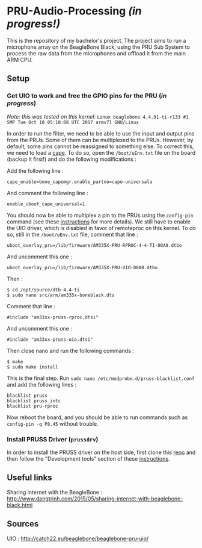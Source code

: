 # PRU-Audio-Processing *(in progress!)*

This is the repository of my bachelor's project. The project aims to run a microphone array on the BeagleBone Black, using the PRU Sub System to process the raw data from the microphones and offload it from the main ARM CPU.

## Setup

### Get UIO to work and free the GPIO pins for the PRU (*in progress*)

*Note: this was tested on this kernel:* `Linux beaglebone 4.4.91-ti-r133 #1 SMP Tue Oct 10 05:18:08 UTC 2017 armv7l GNU/Linux`

In order to run the filter, we need to be able to use the input and output pins from the PRUs. Some of them can be multiplexed to the PRUs. However, by default, some pins cannot be reassigned to something else. To correct this, we need to load a [cape](https://elinux.org/Capemgr). To do so, open the `/boot/uEnv.txt` file on the board (backup it first!) and do the following modifications :

Add the following line :

    cape_enable=bone_capemgr.enable_partno=cape-universala

And comment the following line :

    enable_uboot_cape_universal=1

You should now be able to multiplex a pin to the PRUs using the `config-pin` command (see these [instructions](Documentation/pins.md) for more details). We still have to enable the UIO driver, which is disabled in favor of remoteproc on this kernel. To do so, still in the `/boot/uEnv.txt` file, comment that line :

    uboot_overlay_pru=/lib/firmware/AM335X-PRU-RPROC-4-4-TI-00A0.dtbo

And uncomment this one :

    uboot_overlay_pru=/lib/firmware/AM335X-PRU-UIO-00A0.dtbo

Then :

    $ cd /opt/source/dtb-4.4-ti
    $ sudo nano src/arm/am335x-boneblack.dts

Comment that line :

    #include "am33xx-pruss-rproc.dtsi"

And uncomment this one :

    #include "am33xx-pruss-uio.dtsi"

Then close nano and run the following commands :

    $ make
    $ sudo make install

This is the final step. Run `sudo nano /etc/modprobe.d/pruss-blacklist.conf` and add the following lines :

    blacklist pruss
    blacklist pruss_intc
    blacklist pru-rproc

Now reboot the board, and you should be able to run commands such as `config-pin -q P8.45` without trouble.

### Install PRUSS Driver (`prussdrv`)

In order to install the PRUSS driver on the host side, first clone this [repo](https://github.com/beagleboard/am335x_pru_package) and then follow the "Development tools" section of these [instructions](http://mythopoeic.org/bbb-pru-minimal/).

## Useful links

Sharing internet with the BeagleBone : http://www.dangtrinh.com/2015/05/sharing-internet-with-beaglebone-black.html

## Sources

UIO : http://catch22.eu/beaglebone/beaglebone-pru-uio/

